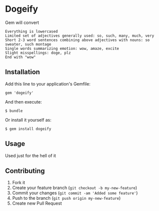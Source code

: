 # Dogeify

Gem will convert

    Everything is lowercased
    Limited set of adjectives generally used: so, such, many, much, very
    Short 2-3 word sentences combining above adjectives with nouns: so sweater, such montage
    Single words summarizing emotion: wow, amaze, excite
    Slight misspellings: doge, plz
	End with "wow"

## Installation

Add this line to your application's Gemfile:

    gem 'dogeify'

And then execute:

    $ bundle

Or install it yourself as:

    $ gem install dogeify

## Usage

Used just for the hell of it

## Contributing

1. Fork it
2. Create your feature branch (`git checkout -b my-new-feature`)
3. Commit your changes (`git commit -am 'Added some feature'`)
4. Push to the branch (`git push origin my-new-feature`)
5. Create new Pull Request
